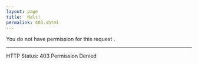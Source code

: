 ```yaml
---
layout: page
title:  Halt!
permalink: 403.shtml
---
```


You do not have permission for this request <!--#echo var="REQUEST_URI" -->.

---

HTTP Status: 403 Permission Denied

